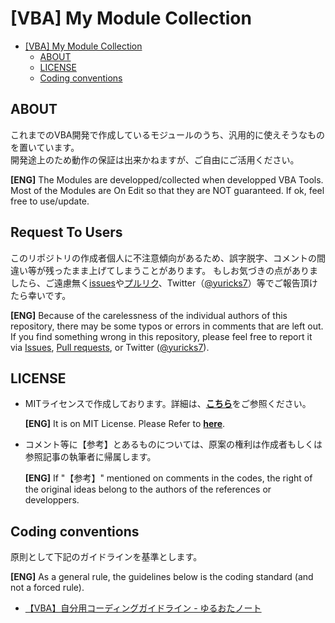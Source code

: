 # [VBA] My Module Collection

- [[VBA] My Module Collection](#vba-my-module-collection)
  - [ABOUT](#about)
  - [LICENSE](#license)
  - [Coding conventions](#coding-conventions)

## ABOUT

これまでのVBA開発で作成しているモジュールのうち、汎用的に使えそうなものを置いています。<br>
開発途上のため動作の保証は出来かねますが、ご自由にご活用ください。

**[ENG]** The Modules are developped/collected when developped VBA Tools.<br>
Most of the Modules are On Edit so that they are NOT guaranteed. If ok, feel free to use/update.

## Request To Users

このリポジトリの作成者個人に不注意傾向があるため、誤字脱字、コメントの間違い等が残ったまま上げてしまうことがあります。
もしお気づきの点がありましたら、ご遠慮無く[issues](https://github.com/yuricks7/VBA_ModuleCollection/issues)や[プルリク](https://github.com/yuricks7/VBA_ModuleCollection/pulls)、Twitter（[@yuricks7](https://twitter.com/yuricks7)）等でご報告頂けたら幸いです。

**[ENG]** Because of the carelessness of the individual authors of this repository, there may be some typos or errors in comments that are left out.
If you find something wrong in this repository, please feel free to report it via [Issues](https://github.com/yuricks7/VBA_ModuleCollection/issues), [Pull requests](https://github.com/yuricks7/VBA_ModuleCollection/pulls), or Twitter ([@yuricks7](https://twitter.com/yuricks7)).

## LICENSE

- MITライセンスで作成しております。詳細は、<b>[こちら](./LICENSE)</b>をご参照ください。

  **[ENG]** It is on MIT License. Please Refer to **[here](./LICENSE)**.

- コメント等に【参考】とあるものについては、原案の権利は作成者もしくは参照記事の執筆者に帰属します。

  **[ENG]** If "【参考】" mentioned on comments in the codes, the right of the original ideas belong to the authors of the references or developpers.

## Coding conventions

原則として下記のガイドラインを基準とします。

**[ENG]** As a general rule, the guidelines below is the coding standard (and not a forced rule).

- [【VBA】自分用コーディングガイドライン - ゆるおたノート](https://www.yuru-wota.com/entry/VBA/My-Coding-Guideline)
